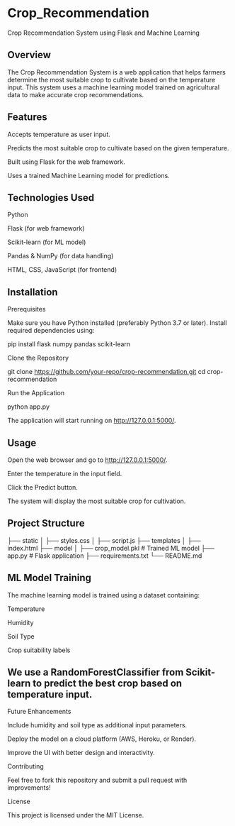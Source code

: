 # Crop_Recommendation

Crop Recommendation System using Flask and Machine Learning

## Overview

The Crop Recommendation System is a web application that helps farmers determine the most suitable crop to cultivate based on the temperature input. This system uses a machine learning model trained on agricultural data to make accurate crop recommendations.

## Features

Accepts temperature as user input.

Predicts the most suitable crop to cultivate based on the given temperature.

Built using Flask for the web framework.

Uses a trained Machine Learning model for predictions.

## Technologies Used

Python

Flask (for web framework)

Scikit-learn (for ML model)

Pandas & NumPy (for data handling)

HTML, CSS, JavaScript (for frontend)

## Installation

Prerequisites

Make sure you have Python installed (preferably Python 3.7 or later). Install required dependencies using:

pip install flask numpy pandas scikit-learn

Clone the Repository

git clone https://github.com/your-repo/crop-recommendation.git
cd crop-recommendation

Run the Application

python app.py

The application will start running on http://127.0.0.1:5000/.

## Usage

Open the web browser and go to http://127.0.0.1:5000/.

Enter the temperature in the input field.

Click the Predict button.

The system will display the most suitable crop for cultivation.

## Project Structure

├── static
│   ├── styles.css
│   ├── script.js
├── templates
│   ├── index.html
├── model
│   ├── crop_model.pkl  # Trained ML model
├── app.py  # Flask application
├── requirements.txt
└── README.md

## ML Model Training

The machine learning model is trained using a dataset containing:

Temperature

Humidity

Soil Type

Crop suitability labels

## We use a RandomForestClassifier from Scikit-learn to predict the best crop based on temperature input.

Future Enhancements

Include humidity and soil type as additional input parameters.

Deploy the model on a cloud platform (AWS, Heroku, or Render).

Improve the UI with better design and interactivity.

Contributing

Feel free to fork this repository and submit a pull request with improvements!

License

This project is licensed under the MIT License.

